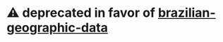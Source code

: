 # :warning: deprecated in favor of [brazilian-geographic-data](https://github.com/VitorLuizC/brazilian-geographic-data)
